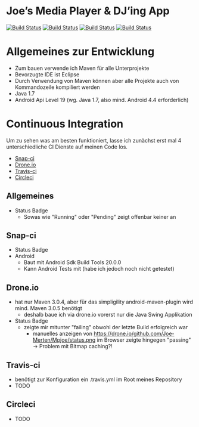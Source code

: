 Joe’s Media Player & DJ’ing App
===============================

[![Build Status](https://snap-ci.com/Joe-Merten/Mpjoe/branch/master/build_image)](https://snap-ci.com/Joe-Merten/Mpjoe)
[![Build Status](https://drone.io/github.com/Joe-Merten/Mpjoe/status.png)](https://drone.io/github.com/Joe-Merten/Mpjoe)
[![Build Status](https://travis-ci.org/Joe-Merten/Mpjoe.svg?branch=master)](https://travis-ci.org/Joe-Merten/Mpjoe)
[![Build Status](https://circleci.com/gh/Joe-Merten/Mpjoe.svg?style=shield)](https://circleci.com/gh/Joe-Merten/Mpjoe)


Allgemeines zur Entwicklung
===========================
- Zum bauen verwende ich Maven für alle Unterprojekte
- Bevorzugte IDE ist Eclipse
- Durch Verwendung von Maven können aber alle Projekte auch von Kommandozeile kompiliert werden
- Java 1.7
- Android Api Level 19 (wg. Java 1.7, also mind. Android 4.4 erforderlich)


Continuous Integration
======================

Um zu sehen was am besten funktioniert, lasse ich zunächst erst mal 4 unterschiedliche CI Dienste auf meinen Code los.

- [Snap-ci](https://snap-ci.com/Joe-Merten/Mpjoe)
- [Drone.io](https://drone.io/github.com/Joe-Merten/Mpjoe)
- [Travis-ci](https://travis-ci.org/Joe-Merten/Mpjoe)
- [Circleci](https://circleci.com/gh/Joe-Merten/Mpjoe)


Allgemeines
-----------
- Status Badge
  - Sowas wie "Running" oder "Pending" zeigt offenbar keiner an


Snap-ci
-------
- Status Badge
- Android
  - Baut mit Android Sdk Build Tools 20.0.0
  - Kann Android Tests mit (habe ich jedoch noch nicht getestet)


Drone.io
--------
- hat nur Maven 3.0.4, aber für das simpligility android-maven-plugin wird mind. Maven 3.0.5 benötigt
  - deshalb baue ich via drone.io vorerst nur die Java Swing Applikation
- Status Badge
  - zeigte mir mitunter "failing" obwohl der letzte Build erfolgreich war
    - manuelles anzeigen von https://drone.io/github.com/Joe-Merten/Mpjoe/status.png im Browser zeigte hingegen "passing" -> Problem mit Bitmap caching?!


Travis-ci
---------
- benötigt zur Konfiguration ein .travis.yml im Root meines Repository
- TODO


Circleci
--------
- TODO
